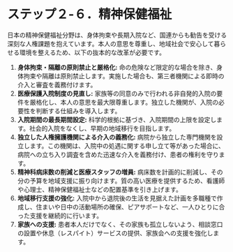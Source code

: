 # ステップ２-６．精神保健福祉

日本の精神保健福祉分野は、身体拘束や長期入院など、国連からも勧告を受ける深刻な人権課題を抱えています。本人の意思を尊重し、地域社会で安心して暮らせる環境を整えるため、以下の抜本的な改革が必要です。

1.  **身体拘束・隔離の原則禁止と厳格化:** 命の危険など限定的な場合を除き、身体拘束や隔離は原則禁止します。実施した場合も、第三者機関による即時の介入と審査を義務付けます。
2.  **医療保護入院制度の見直し:** 家族等の同意のみで行われる非自発的入院の要件を厳格化し、本人の意思を最大限尊重します。独立した機関が、入院の必要性を判断する仕組みを導入します。
3.  **入院期間の最長期間設定:** 科学的根拠に基づき、入院期間の上限を設定します。社会的入院をなくし、早期の地域移行を目指します。
4.  **独立した人権擁護機関による介入の義務化:** 病院から独立した専門機関を設立します。この機関は、入院中の処遇に関する申し立て等があった場合に、病院への立ち入り調査を含めた迅速な介入を義務付け、患者の権利を守ります。
5.  **精神科病床数の削減と医療スタッフの増員:** 病床数を計画的に削減し、その分の予算を地域支援に振り向けます。質の高い医療を提供するため、看護師や心理士、精神保健福祉士などの配置基準を引き上げます。
6.  **地域移行支援の強化:** 入院中から退院後の生活を見据えた計画を多職種で作成し、住まいや日中の活動場所の確保、ピアサポートなど、一人ひとりに合った支援を継続的に行います。
7.  **家族への支援:** 患者本人だけでなく、その家族も孤立しないよう、相談窓口の設置や休息（レスパイト）サービスの提供、家族会への支援を強化します。
